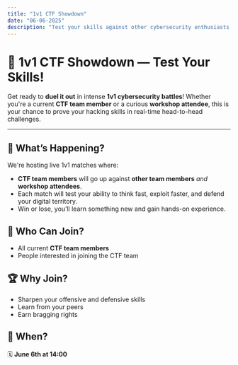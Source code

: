 ```yaml
---
title: "1v1 CTF Showdown"
date: "06-06-2025"
description: "Test your skills against other cybersecurity enthusiasts in epic 1v1 showdowns!"
---
```


# 🥊 1v1 CTF Showdown — Test Your Skills!

Get ready to **duel it out** in intense **1v1 cybersecurity battles**! Whether you're a current **CTF team member** or a curious **workshop attendee**, this is your chance to prove your hacking skills in real-time head-to-head challenges.

---

## 🎯 What’s Happening?

We're hosting live 1v1 matches where:
- **CTF team members** will go up against **other team members** *and* **workshop attendees**.
- Each match will test your ability to think fast, exploit faster, and defend your digital territory.
- Win or lose, you’ll learn something new and gain hands-on experience.



## 👥 Who Can Join?

- All current **CTF team members**
- People interested in joining the CTF team



## 🏆 Why Join?

- Sharpen your offensive and defensive skills
- Learn from your peers
- Earn bragging rights



## 📍 When?

🗓 **June 6th at 14:00**
